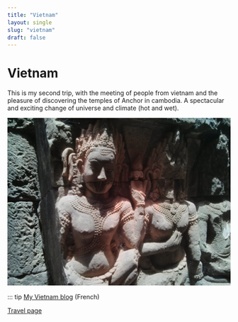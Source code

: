 ```yaml
---
title: "Vietnam"
layout: single
slug: "vietnam"
draft: false
---
```


# Vietnam

This is my second trip, with the meeting of people from vietnam and the pleasure of discovering the temples of Anchor in cambodia. A spectacular and exciting change of universe and climate (hot and wet).

![Women sculpture](/images/anchor.jpg)

::: tip
[My Vietnam blog](http://vietnam.rouquin.me) (French)

[Travel page](/travel/)